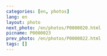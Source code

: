 ```yaml
---
categories: [en, photos]
lang: en
layout: photo
next_photo: /en/photos/P0000020.html
picname: P0000023
prev_photo: /en/photos/P0000022.html
tags: []
---
```

